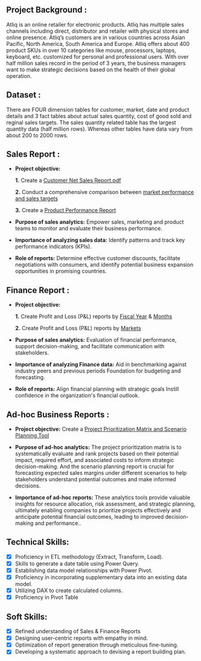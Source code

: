## Project Background :
Atliq is an online retailer for electronic products. Atliq has multiple sales channels including direct, distributor and retailer with physical stores and online presence. Atliq’s customers are in various countries across Asian Pacific, North America, South America and Europe. Atliq offers about 400 product SKUs in over 10 categories like mouse, processors, laptops, keyboard, etc. customized for personal and professional users. With over half million sales record in the period of 3 years, the business managers want to make strategic decisions based on the health of their global operation.


## Dataset :
There are FOUR dimension tables for customer, market, date and product details and 3 fact tables about actual sales quantity, cost of good sold and reginal sales targets.
The sales quantity related table has the largest quantity data (half million rows). Whereas other tables have data vary from about 200 to 2000 rows.


## Sales Report :


- **Project objective:** 

    **1.** Create a [Customer Net Sales Report.pdf](https://github.com/Sophie-XL/Excel-Business-Reports/blob/e9a2af4ed627a49c238be10f3831a4a31983637f/Customer%20Net%20Sales%20Report.pdf)

    **2.** Conduct a comprehensive comparison between [market performance and sales targets](https://github.com/Sophie-XL/Excel-Business-Reports/blob/e9a2af4ed627a49c238be10f3831a4a31983637f/Market%20Performance%20Report.pdf)
  
    **3.** Create a [Product Performance Report](https://github.com/Sophie-XL/Excel-Business-Reports/blob/700b5fbfd7cd1d924442cec475a2105e03959672/Product%20Performance%20Report.pdf)

- **Purpose of sales analytics:** Empower sales, marketing and product teams to monitor and evaluate their business performance.

- **Importance of analyzing sales data:** Identify patterns and track key performance indicators (KPIs).

- **Role of reports:** Determine effective customer discounts, facilitate negotiations with consumers, and identify potential business expansion opportunities in promising countries.


## Finance Report :

- **Project objective:** 

    **1.** Create Profit and Loss (P&L) reports by [Fiscal Year](https://github.com/Sophie-XL/Excel-Business-Reports/blob/e9a2af4ed627a49c238be10f3831a4a31983637f/P%26L%20Report.pdf) & [Months](https://github.com/Sophie-XL/Excel-Business-Reports/blob/e9a2af4ed627a49c238be10f3831a4a31983637f/P%26L%20Report%20by%20Month.pdf) 

   **2.** Create Profit and Loss (P&L) reports by [Markets](https://github.com/Sophie-XL/Excel-Business-Reports/blob/1c37760bfc245f98c4f477c56f9909cd5d75a857/P%26L%20Report%20by%20market.pdf)

- **Purpose of sales analytics:** Evaluation of financial performance, support decision-making, and facilitate communication with stakeholders.

- **Importance of analyzing Finance data:** Aid in benchmarking against industry peers and previous periods Foundation for budgeting and forecasting.

- **Role of reports:** Align financial planning with strategic goals Instill confidence in the organization's financial outlook.


## Ad-hoc Business Reports :

- **Project objective:**  Create a [Project Prioritization Matrix and Scenario Planning Tool](https://github.com/Sophie-XL/Excel-Business-Reports/blob/700b5fbfd7cd1d924442cec475a2105e03959672/Ad_hoc%20Business%20Analysis.xlsx)

- **Purpose of ad-hoc analytics:** The project prioritization matrix is to systematically evaluate and rank projects based on their potential impact, required effort, and associated costs to inform strategic decision-making. And the scenario planning report is crucial for forecasting expected sales margins under different scenarios to help stakeholders understand potential outcomes and make informed decisions.

- **Importance of ad-hoc reports:** These analytics tools provide valuable insights for resource allocation, risk assessment, and strategic planning, ultimately enabling companies to prioritize projects effectively and anticipate potential financial outcomes, leading to improved decision-making and performance..


## Technical Skills:
- [x]	Proficiency in ETL methodology (Extract, Transform, Load).
- [x]	Skills to generate a date table using Power Query.
- [x]	Establishing data model relationships with Power Pivot.
- [x]	Proficiency in incorporating supplementary data into an existing data model.
- [x]	Utilizing DAX to create calculated columns.
- [x]	Proficiency in Pivot Table

## Soft Skills:
- [x]	Refined understanding of Sales & Finance Reports
- [x]	Designing user-centric reports with empathy in mind.
- [x]	Optimization of report generation through meticulous fine-tuning.
- [x]	Developing a systematic approach to devising a report building plan.
